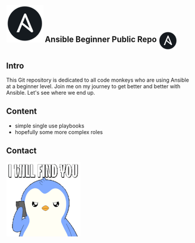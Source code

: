 <img src="images/ansible.png" alt="Example Image" width="100" height="100">
<h2 style="display: inline;">Ansible Beginner Public Repo </h2> <img src="images/ansible.png" alt="Description" style="width: 50px; height: auto; vertical-align: middle;">

Intro
-----
This Git repository is dedicated to all code monkeys who are using Ansible at a beginner level. 
Join me on my journey to get better and better with Ansible. Let's see where we end up.


Content 
-------
* simple single use playbooks
*  hopefully some more complex roles


Contact
-------
![Example GIF](images/i-will-find-you-ill-find-you.gif)
